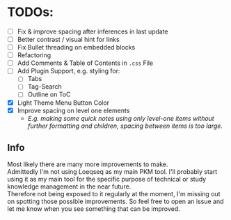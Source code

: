 # TODOs:

- [ ] Fix & improve spacing after inferences in last update
- [ ] Better contrast / visual hint for links
- [ ] Fix Bullet threading on embedded blocks
- [ ] Refactoring
- [ ] Add Comments & Table of Contents in `.css` File
- [ ] Add Plugin Support, e.g. styling for:
  - [ ] Tabs
  - [ ] Tag-Search
  - [ ] Outline on ToC
- [x] Light Theme Menu Button Color
- [x] Improve spacing on level one elements
  - _E.g. making some quick notes using only level-one items without further formatting and children, spacing between items is too large._

## Info

Most likely there are many more improvements to make.<br />
Admittedly I'm not using Loeqseq as my main PKM tool. I'll probably start using it as my main tool for the specific purpose of technical or study knowledge management in the near future.<br />
Therefore not being exposed to it regularly at the moment, I'm missing out on spotting those possible improvements.
So feel free to open an issue and let me know when you see something that can be improved.
